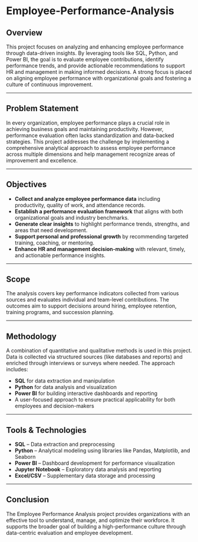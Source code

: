 # Employee-Performance-Analysis

## Overview

This project focuses on analyzing and enhancing employee performance through data-driven insights. By leveraging tools like SQL, Python, and Power BI, the goal is to evaluate employee contributions, identify performance trends, and provide actionable recommendations to support HR and management in making informed decisions. A strong focus is placed on aligning employee performance with organizational goals and fostering a culture of continuous improvement.

---

## Problem Statement

In every organization, employee performance plays a crucial role in achieving business goals and maintaining productivity. However, performance evaluation often lacks standardization and data-backed strategies. This project addresses the challenge by implementing a comprehensive analytical approach to assess employee performance across multiple dimensions and help management recognize areas of improvement and excellence.

---

## Objectives

- **Collect and analyze employee performance data** including productivity, quality of work, and attendance records.
- **Establish a performance evaluation framework** that aligns with both organizational goals and industry benchmarks.
- **Generate clear insights** to highlight performance trends, strengths, and areas that need development.
- **Support personal and professional growth** by recommending targeted training, coaching, or mentoring.
- **Enhance HR and management decision-making** with relevant, timely, and actionable performance insights.

---

## Scope

The analysis covers key performance indicators collected from various sources and evaluates individual and team-level contributions. The outcomes aim to support decisions around hiring, employee retention, training programs, and succession planning.

---

## Methodology

A combination of quantitative and qualitative methods is used in this project. Data is collected via structured sources (like databases and reports) and enriched through interviews or surveys where needed. The approach includes:

- **SQL** for data extraction and manipulation
- **Python** for data analysis and visualization
- **Power BI** for building interactive dashboards and reporting
- A user-focused approach to ensure practical applicability for both employees and decision-makers

---

## Tools & Technologies

- **SQL** – Data extraction and preprocessing  
- **Python** – Analytical modeling using libraries like Pandas, Matplotlib, and Seaborn  
- **Power BI** – Dashboard development for performance visualization  
- **Jupyter Notebook** – Exploratory data analysis and reporting  
- **Excel/CSV** – Supplementary data storage and processing

---


## Conclusion

The Employee Performance Analysis project provides organizations with an effective tool to understand, manage, and optimize their workforce. It supports the broader goal of building a high-performance culture through data-centric evaluation and employee development.

